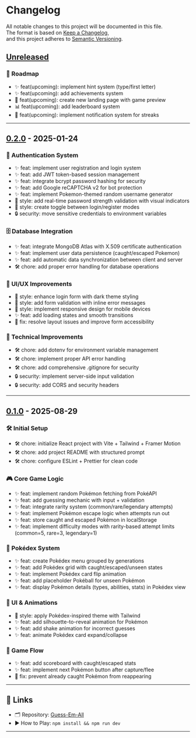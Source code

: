 # Changelog

All notable changes to this project will be documented in this file.  
The format is based on [Keep a Changelog](https://keepachangelog.com/en/1.1.0/),  
and this project adheres to [Semantic Versioning](https://semver.org/).

## [Unreleased]

### 🎯 Roadmap
- ✨ feat(upcoming): implement hint system (type/first letter)
- ✨ feat(upcoming): add achievements system
- 🎨 feat(upcoming): create new landing page with game preview
- 📊 feat(upcoming): add leaderboard system
- 🔔 feat(upcoming): implement notification system for streaks

---

## [0.2.0] - 2025-01-24

### 🔐 Authentication System
- ✨ feat: implement user registration and login system
- ✨ feat: add JWT token-based session management
- ✨ feat: integrate bcrypt password hashing for security
- ✨ feat: add Google reCAPTCHA v2 for bot protection
- ✨ feat: implement Pokemon-themed random username generator
- 🎨 style: add real-time password strength validation with visual indicators
- 🎨 style: create toggle between login/register modes
- 🔒 security: move sensitive credentials to environment variables

### 🗄️ Database Integration
- ✨ feat: integrate MongoDB Atlas with X.509 certificate authentication
- ✨ feat: implement user data persistence (caught/escaped Pokemon)
- ✨ feat: add automatic data synchronization between client and server
- 🛠️ chore: add proper error handling for database operations

### 🎨 UI/UX Improvements
- 🎨 style: enhance login form with dark theme styling
- 🎨 style: add form validation with inline error messages
- 🎨 style: implement responsive design for mobile devices
- ✨ feat: add loading states and smooth transitions
- 🐛 fix: resolve layout issues and improve form accessibility

### 🔧 Technical Improvements
- 🛠️ chore: add dotenv for environment variable management
- 🛠️ chore: implement proper API error handling
- 🛠️ chore: add comprehensive .gitignore for security
- 🔒 security: implement server-side input validation
- 🔒 security: add CORS and security headers

---

## [0.1.0] - 2025-08-29

### 🛠️ Initial Setup
- 🛠️ chore: initialize React project with Vite + Tailwind + Framer Motion
- 🛠️ chore: add project README with structured prompt
- 🛠️ chore: configure ESLint + Prettier for clean code

### 🎮 Core Game Logic
- ✨ feat: implement random Pokémon fetching from PokéAPI
- ✨ feat: add guessing mechanic with input + validation
- ✨ feat: integrate rarity system (common/rare/legendary attempts)
- ✨ feat: implement Pokémon escape logic when attempts run out
- ✨ feat: store caught and escaped Pokémon in localStorage
- ✨ feat: implement difficulty modes with rarity-based attempt limits (common=5, rare=3, legendary=1)

### 📖 Pokédex System
- ✨ feat: create Pokédex menu grouped by generations
- ✨ feat: add Pokédex grid with caught/escaped/unseen states
- ✨ feat: implement Pokédex card flip animation
- ✨ feat: add placeholder Pokéball for unseen Pokémon
- ✨ feat: display Pokémon details (types, abilities, stats) in Pokédex view

### 🎨 UI & Animations
- 🎨 style: apply Pokédex-inspired theme with Tailwind
- ✨ feat: add silhouette-to-reveal animation for Pokémon
- ✨ feat: add shake animation for incorrect guesses
- ✨ feat: animate Pokédex card expand/collapse

### 🔄 Game Flow
- ✨ feat: add scoreboard with caught/escaped stats
- ✨ feat: implement next Pokémon button after capture/flee
- 🐛 fix: prevent already caught Pokémon from reappearing

---

## 🔗 Links
- 🗂️ Repository: [Guess-Em-All](https://github.com/Swapnanilb/Guess-Em-All)
- ▶️ How to Play: `npm install && npm run dev`

---

[Unreleased]: https://github.com/Swapnanilb/Guess-Em-All/compare/v0.1.0...HEAD  
[0.1.0]: https://github.com/Swapnanilb/Guess-Em-All/releases/tag/v0.1.0
[Unreleased]: https://github.com/Swapnanilb/Guess-Em-All/compare/v0.2.0...HEAD  
[0.2.0]: https://github.com/Swapnanilb/Guess-Em-All/releases/tag/v0.2.0
